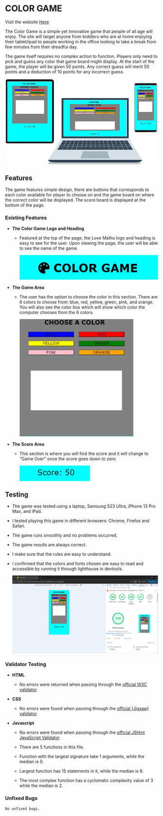 # COLOR GAME

Visit the website [Here](https://ninovinalon.github.io/project-portfolio-2/)

The Color Game is a simple yet innovative game that people of all age will enjoy. The site will target
anyone from toddlers who are at home enjoying their tablet/ipad to people working in the office looking to
take a break from few minutes from their dreadful day.

The game itself requires no complex action to function. Players only need to pick and guess any color
that game board might display. At the start of the game, the player will be given 50 points. Any correct
guess will merit 50 points and a deduction of 10 points for any incorrect guess.

![Responsive website example image](assets/images/cgadget.jpg)

## Features

The game features simple design, there are buttons that corresponds to each color available for player to
choose on and the game board on where the correct color will be displayed. The score board is
displayed at the bottom of the page.

### Existing Features

- **The Color Game Logo and Heading**
    - Featured at the top of the page, the Love Maths logo and heading is easy to see for the user. Upon viewing the page, the user will be able to see the name of the game.

        ![Responsive website example image](assets/images/cgheader.jpg)

- **The Game Area**
    - The user has the option to choose the color in this section. There are 6 colors to choose from: blue, red, yellow, green, pink, and orange. You will also see the color box which will show which color the computer chooses from the 6 colors.

        ![Responsive website example image](assets/images/cgamearea.jpg)

- **The Score Area**
    - This section is where you will find the score and it will change to "Game Over" once the score goes down to zero.

        ![Responsive website example image](assets/images/cscorearea.jpg)

## Testing

- The game was tested using a laptop, Samsung S23 Ultra, iPhone 13 Pro Max, and iPad. 
- I tested playing this game in different browsers: Chrome, Firefox and Safari.
- The game runs smoothly and no problems occurred.
- The game results are always correct.
- I make sure that the rules are easy to understand.
- I confirmed that the colors and fonts chosen are easy to read and accessible by running it through lighthouse in devtools.

    ![Responsive website example image](assets/images/cglighthouse.jpg)


### Validator Testing

- **HTML**
    - No errors were returned when passing through the [official W3C validator](https://validator.w3.org/).

- **CSS**
    - No errors were found when passing through the [official (Jigsaw) validator](https://jigsaw.w3.org/css-validator/).

- **Javascript**
    - No errors were found when passing through the [official JSHint JavaScript Validator](https://jshint.com/)

    - There are 5 functions in this file.
    - Function with the largest signature take 1 arguments, while the median is 0.
    - Largest function has 15 statements in it, while the median is 8.
    - The most complex function has a cyclomatic complexity value of 3 while the median is 2.

### Unfixed Bugs

    No unfixed bugs.
